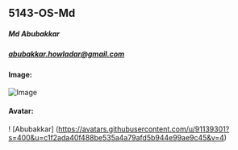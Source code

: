 ## 5143-OS-Md

##### Md Abubakkar
##### abubakkar.howladar@gmail.com
#### Image:
![Image](https://ca.slack-edge.com/TBMBG710S-U02DACGQA1W-d5e547d8babf-512)
#### Avatar:
! [Abubakkar] (https://avatars.githubusercontent.com/u/91139301?s=400&u=c1f2ada40f488be535a4a79afd5b944e99ae9c45&v=4)

